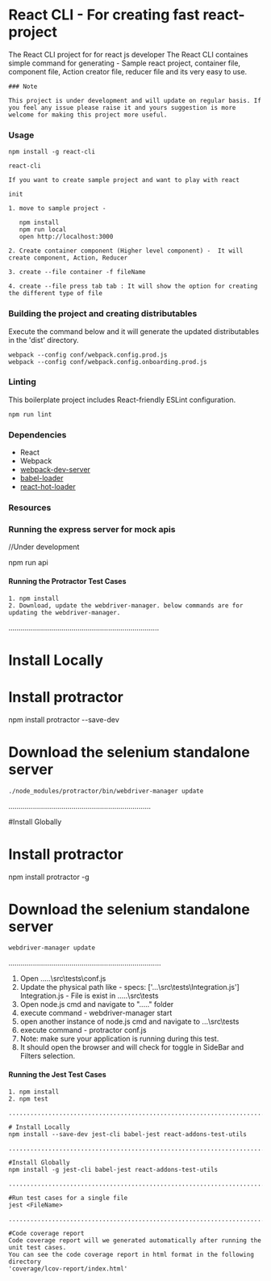 React CLI - For creating fast react-project
============================================

The React CLI project for for react js developer
The React CLI containes simple command for generating - Sample react project, container file, component
file, Action creator file, reducer file and its very easy to use.


```````
### Note

This project is under development and will update on regular basis. If you feel any issue please raise it and yours suggestion is more welcome for making this project more useful.

```````

### Usage

```
npm install -g react-cli

react-cli 

If you want to create sample project and want to play with react 

init

1. move to sample project - 

   npm install
   npm run local
   open http://localhost:3000

2. Create container component (Higher level component) -  It will create component, Action, Reducer

3. create --file container -f fileName

4. create --file press tab tab : It will show the option for creating the different type of file
```

### Building the project and creating distributables

Execute the command below and it will generate the updated distributables in the 'dist' directory.
```
webpack --config conf/webpack.config.prod.js
webpack --config conf/webpack.config.onboarding.prod.js
```

### Linting

This boilerplate project includes React-friendly ESLint configuration.

```
npm run lint
```


### Dependencies

* React
* Webpack
* [webpack-dev-server](https://github.com/webpack/webpack-dev-server)
* [babel-loader](https://github.com/babel/babel-loader)
* [react-hot-loader](https://github.com/gaearon/react-hot-loader)

### Resources

### Running the express server for mock apis

//Under development 

npm run api


#### Running the Protractor Test Cases
```
1. npm install
2. Download, update the webdriver-manager. below commands are for updating the webdriver-manager.

```
..........................................................................

# Install Locally

# Install protractor
npm install protractor --save-dev


# Download the selenium standalone server

```
./node_modules/protractor/bin/webdriver-manager update

```
......................................................................

#Install Globally

# Install protractor
npm install protractor -g

# Download the selenium standalone server
```
webdriver-manager update

```
...........................................................................

1. Open .....\src\tests\conf.js
2. Update the physical path like -  specs: ['...\\src\\tests\\Integration.js']
   Integration.js - File is exist in .....\src\tests
3. Open node.js cmd and navigate to "....." folder   
4. execute command - webdriver-manager start
5. open another instance of node.js cmd  and  navigate to ...\src\tests
6. execute command - protractor conf.js
7. Note: make sure your application is running during this test.
8. It should open the browser and will check for toggle in SideBar and Filters selection.


#### Running the Jest Test Cases
```
1. npm install
2. npm test

................................................................................

# Install Locally
npm install --save-dev jest-cli babel-jest react-addons-test-utils

................................................................................

#Install Globally
npm install -g jest-cli babel-jest react-addons-test-utils

................................................................................

#Run test cases for a single file
jest <FileName>

................................................................................

#Code coverage report
Code coverage report will we generated automatically after running the unit test cases.
You can see the code coverage report in html format in the following directory
'coverage/lcov-report/index.html'
